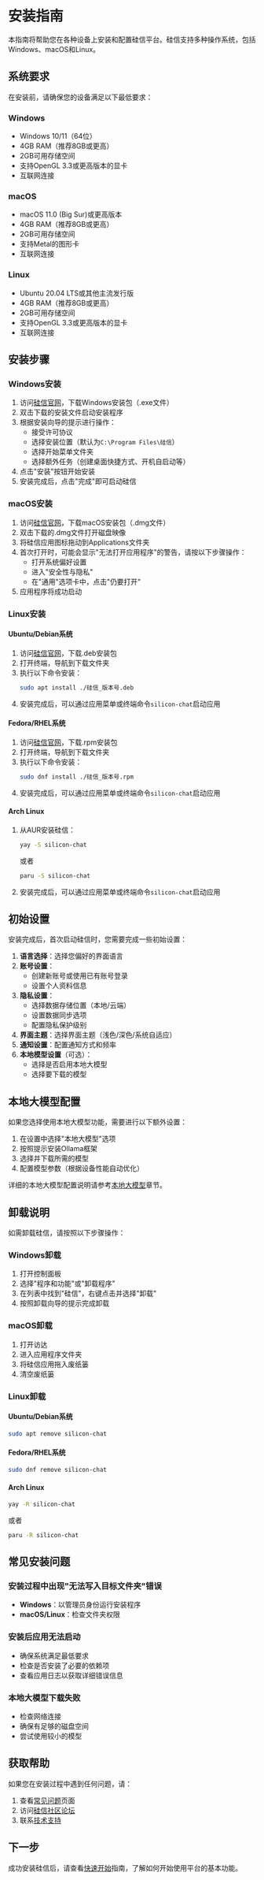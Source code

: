 # 安装指南

本指南将帮助您在各种设备上安装和配置硅信平台。硅信支持多种操作系统，包括Windows、macOS和Linux。

## 系统要求

在安装前，请确保您的设备满足以下最低要求：

### Windows

- Windows 10/11（64位）
- 4GB RAM（推荐8GB或更高）
- 2GB可用存储空间
- 支持OpenGL 3.3或更高版本的显卡
- 互联网连接

### macOS

- macOS 11.0 (Big Sur)或更高版本
- 4GB RAM（推荐8GB或更高）
- 2GB可用存储空间
- 支持Metal的图形卡
- 互联网连接

### Linux

- Ubuntu 20.04 LTS或其他主流发行版
- 4GB RAM（推荐8GB或更高）
- 2GB可用存储空间
- 支持OpenGL 3.3或更高版本的显卡
- 互联网连接

## 安装步骤

### Windows安装

1. 访问[硅信官网](https://www.silicon-chat.com/download)，下载Windows安装包（.exe文件）
2. 双击下载的安装文件启动安装程序
3. 根据安装向导的提示进行操作：
   - 接受许可协议
   - 选择安装位置（默认为`C:\Program Files\硅信`）
   - 选择开始菜单文件夹
   - 选择额外任务（创建桌面快捷方式、开机自启动等）
4. 点击"安装"按钮开始安装
5. 安装完成后，点击"完成"即可启动硅信

### macOS安装

1. 访问[硅信官网](https://www.silicon-chat.com/download)，下载macOS安装包（.dmg文件）
2. 双击下载的.dmg文件打开磁盘映像
3. 将硅信应用图标拖动到Applications文件夹
4. 首次打开时，可能会显示"无法打开应用程序"的警告，请按以下步骤操作：
   - 打开系统偏好设置
   - 进入"安全性与隐私"
   - 在"通用"选项卡中，点击"仍要打开"
5. 应用程序将成功启动

### Linux安装

#### Ubuntu/Debian系统

1. 访问[硅信官网](https://www.silicon-chat.com/download)，下载.deb安装包
2. 打开终端，导航到下载文件夹
3. 执行以下命令安装：
   ```bash
   sudo apt install ./硅信_版本号.deb
   ```
4. 安装完成后，可以通过应用菜单或终端命令`silicon-chat`启动应用

#### Fedora/RHEL系统

1. 访问[硅信官网](https://www.silicon-chat.com/download)，下载.rpm安装包
2. 打开终端，导航到下载文件夹
3. 执行以下命令安装：
   ```bash
   sudo dnf install ./硅信_版本号.rpm
   ```
4. 安装完成后，可以通过应用菜单或终端命令`silicon-chat`启动应用

#### Arch Linux

1. 从AUR安装硅信：
   ```bash
   yay -S silicon-chat
   ```
   或者
   ```bash
   paru -S silicon-chat
   ```
2. 安装完成后，可以通过应用菜单或终端命令`silicon-chat`启动应用

## 初始设置

安装完成后，首次启动硅信时，您需要完成一些初始设置：

1. **语言选择**：选择您偏好的界面语言
2. **账号设置**：
   - 创建新账号或使用已有账号登录
   - 设置个人资料信息
3. **隐私设置**：
   - 选择数据存储位置（本地/云端）
   - 设置数据同步选项
   - 配置隐私保护级别
4. **界面主题**：选择界面主题（浅色/深色/系统自适应）
5. **通知设置**：配置通知方式和频率
6. **本地模型设置**（可选）：
   - 选择是否启用本地大模型
   - 选择要下载的模型

## 本地大模型配置

如果您选择使用本地大模型功能，需要进行以下额外设置：

1. 在设置中选择"本地大模型"选项
2. 按照提示安装Ollama框架
3. 选择并下载所需的模型
4. 配置模型参数（根据设备性能自动优化）

详细的本地大模型配置说明请参考[本地大模型](/models/)章节。

## 卸载说明

如需卸载硅信，请按照以下步骤操作：

### Windows卸载

1. 打开控制面板
2. 选择"程序和功能"或"卸载程序"
3. 在列表中找到"硅信"，右键点击并选择"卸载"
4. 按照卸载向导的提示完成卸载

### macOS卸载

1. 打开访达
2. 进入应用程序文件夹
3. 将硅信应用拖入废纸篓
4. 清空废纸篓

### Linux卸载

#### Ubuntu/Debian系统

```bash
sudo apt remove silicon-chat
```

#### Fedora/RHEL系统

```bash
sudo dnf remove silicon-chat
```

#### Arch Linux

```bash
yay -R silicon-chat
```

或者

```bash
paru -R silicon-chat
```

## 常见安装问题

### 安装过程中出现"无法写入目标文件夹"错误

- **Windows**：以管理员身份运行安装程序
- **macOS/Linux**：检查文件夹权限

### 安装后应用无法启动

- 确保系统满足最低要求
- 检查是否安装了必要的依赖项
- 查看应用日志以获取详细错误信息

### 本地大模型下载失败

- 检查网络连接
- 确保有足够的磁盘空间
- 尝试使用较小的模型

## 获取帮助

如果您在安装过程中遇到任何问题，请：

1. 查看[常见问题](/faq)页面
2. 访问[硅信社区论坛](https://community.silicon-chat.com)
3. 联系[技术支持](/support/contact)

## 下一步

成功安装硅信后，请查看[快速开始](/guide/getting-started)指南，了解如何开始使用平台的基本功能。
